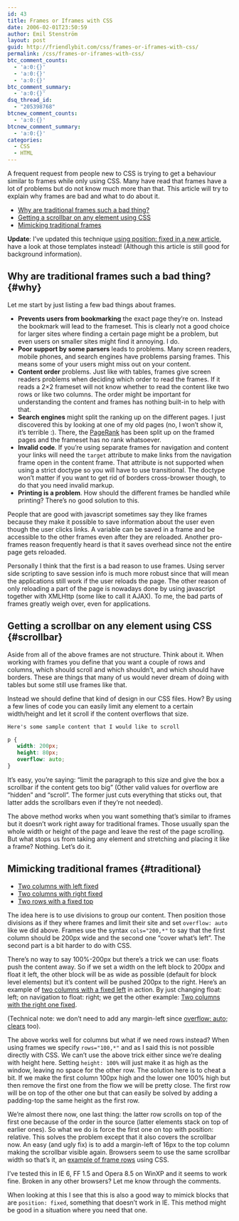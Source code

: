 ```yaml
---
id: 43
title: Frames or Iframes with CSS
date: 2006-02-01T23:50:59
author: Emil Stenström
layout: post
guid: http://friendlybit.com/css/frames-or-iframes-with-css/
permalink: /css/frames-or-iframes-with-css/
btc_comment_counts:
  - 'a:0:{}'
  - 'a:0:{}'
  - 'a:0:{}'
btc_comment_summary:
  - 'a:0:{}'
dsq_thread_id:
  - "205398768"
btcnew_comment_counts:
  - 'a:0:{}'
btcnew_comment_summary:
  - 'a:0:{}'
categories:
  - CSS
  - HTML
---
```

A frequent request from people new to CSS is trying to get a behaviour similar to frames while only using CSS. Many have read that frames have a lot of problems but do not know much more than that. This article will try to explain why frames are bad and what to do about it.

  * [Why are traditional frames such a bad thing?](#why)
  * [Getting a scrollbar on any element using CSS](#scrollbar)
  * [Mimicking traditional frames](#traditional)

**Update**: I&#8217;ve updated this technique [using position: fixed in a new article](http://friendlybit.com/css/position-fixed-css-templates/), have a look at those templates instead! (Although this article is still good for background information).

## Why are traditional frames such a bad thing? {#why}

Let me start by just listing a few bad things about frames.

  * **Prevents users from bookmarking** the exact page they&#8217;re on. Instead the bookmark will lead to the frameset. This is clearly not a good choice for larger sites where finding a certain page might be a problem, but even users on smaller sites might find it annoying. I do.
  * **Poor support by some parsers** leads to problems. Many screen readers, mobile phones, and search engines have problems parsing frames. This means some of your users might miss out on your content.
  * **Content order** problems. Just like with tables, frames give screen readers problems when deciding which order to read the frames. If it reads a 2&#215;2 frameset will not know whether to read the content like two rows or like two columns. The order might be important for understanding the content and frames has nothing built-in to help with that.
  * **Search engines** might split the ranking up on the different pages. I just discovered this by looking at one of my old pages (no, I won&#8217;t show it, it&#8217;s terrible :). There, the [PageRank](http://www.webworkshop.net/pagerank.html) has been split up on the framed pages and the frameset has no rank whatsoever.
  * **Invalid code**. If you&#8217;re using separate frames for navigation and content your links will need the `target` attribute to make links from the navigation frame open in the content frame. That attribute is not supported when using a strict doctype so you will have to use transitional. The doctype won&#8217;t matter if you want to get rid of borders cross-browser though, to do that you need invalid markup.
  * **Printing is a problem**. How should the different frames be handled while printing? There&#8217;s no good solution to this.

People that are good with javascript sometimes say they like frames because they make it possible to save information about the user even though the user clicks links. A variable can be saved in a frame and be accessible to the other frames even after they are reloaded. Another pro-frames reason frequently heard is that it saves overhead since not the entire page gets reloaded.

Personally I think that the first is a bad reason to use frames. Using server side scripting to save session info is much more robust since that will mean the applications still work if the user reloads the page. The other reason of only reloading a part of the page is nowadays done by using javascript together with XMLHttp (some like to call it AJAX). To me, the bad parts of frames greatly weigh over, even for applications.

## Getting a scrollbar on any element using CSS {#scrollbar}

Aside from all of the above frames are not structure. Think about it. When working with frames you define that you want a couple of rows and columns, which should scroll and which shouldn&#8217;t, and which should have borders. These are things that many of us would never dream of doing with tables but some still use frames like that.

Instead we should define that kind of design in our CSS files. How? By using a few lines of code you can easily limit any element to a certain width/height and let it scroll if the content overflows that size.

```html
Here's some sample content that I would like to scroll
```

```css
p {
   width: 200px;
   height: 80px;
   overflow: auto;
}
```

It&#8217;s easy, you&#8217;re saying: &#8220;limit the paragraph to this size and give the box a scrollbar if the content gets too big&#8221; (Other valid values for overflow are &#8220;hidden&#8221; and &#8220;scroll&#8221;. The former just cuts everything that sticks out, that latter adds the scrollbars even if they&#8217;re not needed).

The above method works when you want something that&#8217;s similar to iframes but it doesn&#8217;t work right away for traditional frames. Those usually span the whole width or height of the page and leave the rest of the page scrolling. But what stops us from taking any element and stretching and placing it like a frame? Nothing. Let&#8217;s do it.

## Mimicking traditional frames {#traditional}

  * [Two columns with left fixed](/files/frames/columns.html)
  * [Two columns with right fixed](/files/frames/columns_navright.html)
  * [Two rows with a fixed top](/files/frames/rows.html)

The idea here is to use divisions to group our content. Then position those divisions as if they where frames and limit their site and set `overflow: auto` like we did above. Frames use the syntax `cols="200,*"` to say that the first column should be 200px wide and the second one &#8220;cover what&#8217;s left&#8221;. The second part is a bit harder to do with CSS.

There&#8217;s no way to say 100%-200px but there&#8217;s a trick we can use: floats push the content away. So if we set a width on the left block to 200px and float it left, the other block will be as wide as possible (default for block level elements) but it&#8217;s content will be pushed 200px to the right. Here&#8217;s an example of [two columns with a fixed left](/files/frames/columns.html) in action. By just changing float: left; on navigation to float: right; we get the other example: [Two columns with the right one fixed](/files/frames/columns_navright.html).

(Technical note: we don&#8217;t need to add any margin-left since [overflow: auto; clears](http://www.mezzoblue.com/archives/2005/03/03/clearance/) too).

The above works well for columns but what if we need rows instead? When using frames we specify `rows="100,*"` and as I said this is not possible directly with CSS. We can&#8217;t use the above trick either since we&#8217;re dealing with height here. Setting `height: 100%` will just make it as high as the window, leaving no space for the other row. The solution here is to cheat a bit. If we make the first column 100px high and the lower one 100% high but then remove the first one from the flow we will be pretty close. The first row will be on top of the other one but that can easily be solved by adding a padding-top the same height as the first row.

We&#8217;re almost there now, one last thing: the latter row scrolls on top of the first one because of the order in the source (latter elements stack on top of earlier ones). So what we do is force the first one on top with position: relative. This solves the problem except that it also covers the scrollbar now. An easy (and ugly fix) is to add a margin-left of 16px to the top column making the scrollbar visible again. Browsers seem to use the same scrollbar width so that&#8217;s it, an [example of frame rows](/files/frames/rows.html) using CSS.

I&#8217;ve tested this in IE 6, FF 1.5 and Opera 8.5 on WinXP and it seems to work fine. Broken in any other browsers? Let me know through the comments.

When looking at this I see that this is also a good way to mimick blocks that are `position: fixed`, something that doesn&#8217;t work in IE. This method might be good in a situation where you need that one.
